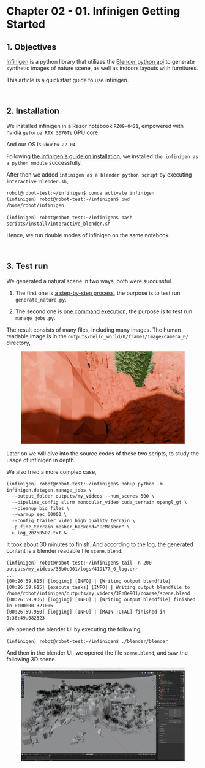 # Chapter 02 - 01. Infinigen Getting Started

## 1. Objectives

[Infinigen](https://github.com/princeton-vl/infinigen) is a python library
that utilizes the [Blender python api](https://docs.blender.org/api/current/info_quickstart.html)
to generate synthetic images of nature scene, as well as indoors layouts with furnitures. 

This article is a quickstart guide to use infinigen. 

&nbsp;
## 2. Installation

We installed infinigen in a Razor notebook `RZ09-0421`, empowered with nvidia `geforce RTX 3070Ti` GPU core. 

And our OS is `ubuntu 22.04`. 

Following [the infinigen's guide on installation](https://github.com/princeton-vl/infinigen/blob/main/docs/Installation.md#installing-infinigen-as-a-python-module), 
we installed `the infinigen as a python module` successfully. 

After then we added `infinigen as a blender python script` by executing `interactive_blender.sh`,

~~~
robot@robot-test:~/infinigen$ conda activate infinigen
(infinigen) robot@robot-test:~/infinigen$ pwd
/home/robot/infinigen

(infinigen) robot@robot-test:~/infinigen$ bash scripts/install/interactive_blender.sh
~~~

Hence, we run double modes of infinigen on the same notebook. 

&nbsp;
## 3. Test run

We generated a natural scene in two ways, both were succussful. 

1. The first one is [a step-by-step process](https://github.com/princeton-vl/infinigen/blob/main/docs/HelloWorld.md#generate-a-scene-step-by-step),
   the purpose is to test run `generate_nature.py`.

2. The second one is [one command execution](https://github.com/princeton-vl/infinigen/blob/main/docs/HelloWorld.md#generate-scenes-in-one-command),
   the purpose is to test run `manage_jobs.py`.

The result consists of many files, including many images. The human readable image is in the `outputs/hello_world/0/frames/Image/camera_0/` directory, 

   <p align="center">
     <img alt="Generated RGP image of infinigen" src="./assets/0101_helloworld_desert_20250502.png" width="85%">
   </p>

Later on we will dive into the source codes of these two scripts, to study the usage of infinigen in depth. 

We also tried a more complex case, 

~~~
(infinigen) robot@robot-test:~/infinigen$ nohup python -m infinigen.datagen.manage_jobs \
  --output_folder outputs/my_videos --num_scenes 500 \
  --pipeline_config slurm monocular_video cuda_terrain opengl_gt \
  --cleanup big_files \
  --warmup_sec 60000 \
  --config trailer_video high_quality_terrain \
  -p fine_terrain.mesher_backend="OcMesher" \
  > log_20250502.txt &
~~~

It took about 30 minutes to finish. And according to the log, 
the generated content is a blender readable file `scene.blend`. 

~~~
(infinigen) robot@robot-test:~/infinigen$ tail -n 200 outputs/my_videos/38b0e901/logs/419177_0_log.err
...
[00:26:59.615] [logging] [INFO] | [Writing output blendfile]
[00:26:59.615] [execute_tasks] [INFO] | Writing output blendfile to /home/robot/infinigen/outputs/my_videos/38b0e901/coarse/scene.blend
[00:26:59.936] [logging] [INFO] | [Writing output blendfile] finished in 0:00:00.321006
[00:26:59.950] [logging] [INFO] | [MAIN TOTAL] finished in 0:36:49.082323
~~~

We opened the blender UI by executing the following, 

~~~
(infinigen) robot@robot-test:~/infinigen$ ./blender/blender
~~~

And then in the blender UI, we opened the file `scene.blend`, and saw the following 3D scene. 

   <p align="center">
     <img alt="Generated RGP image of infinigen" src="./assets/0101_blender_scene_20250502.png" width="85%">
   </p>

